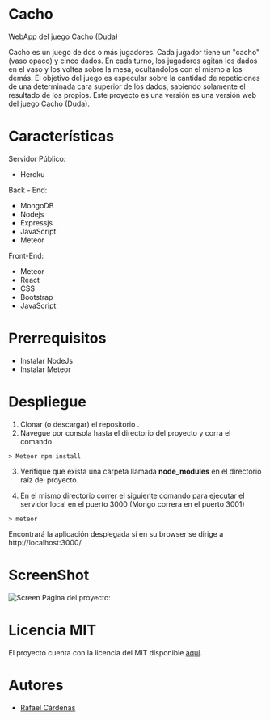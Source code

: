 # Cacho
WebApp del juego Cacho (Duda)


Cacho es un juego de dos o más jugadores. Cada jugador tiene un "cacho" (vaso opaco) y cinco dados. En cada turno, los jugadores agitan los dados en el vaso y los voltea sobre la mesa, ocultándolos con el mismo a los demás. El objetivo del juego es especular sobre la cantidad de repeticiones de una determinada cara superior de los dados, sabiendo solamente el resultado de los propios. Este proyecto es una versión es una versión web del juego Cacho (Duda).

# Características


Servidor Público:
- Heroku

Back - End:
- MongoDB
- Nodejs
- Expressjs
- JavaScript
- Meteor

Front-End:
- Meteor
- React
- CSS
- Bootstrap
- JavaScript

# Prerrequisitos
- Instalar NodeJs
- Instalar Meteor

# Despliegue
1. Clonar (o descargar) el repositorio .
2. Navegue por consola hasta el directorio del proyecto y corra el comando
```
> Meteor npm install
```
3. Verifique que exista una carpeta llamada **node_modules**  en el directorio raíz  del proyecto.

4. En el mismo directorio correr el siguiente comando para ejecutar el servidor local en el puerto 3000 (Mongo correra en el puerto 3001)
```
> meteor
```

Encontrará la aplicación desplegada si en su browser se dirige a http://localhost:3000/


# ScreenShot
![Screen](https://github.com/rcardenas11/Cacho/blob/master/public/images/Captura.PNG?raw=true)
Página del proyecto: 

# Licencia MIT

El proyecto cuenta con la licencia del MIT disponible [aquí](https://github.com/daramirezv/servicios-uniandes/blob/master/LICENSE).

# Autores
- [Rafael Cárdenas](https://rcardenas11.github.io/)
